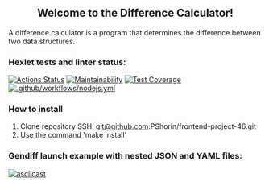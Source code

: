 <h2 align="center">Welcome to the Difference Calculator!</h2> 
A difference calculator is a program that determines the difference between two data structures.

### Hexlet tests and linter status:
[![Actions Status](https://github.com/PShorin/frontend-project-46/workflows/hexlet-check/badge.svg)](https://github.com/PShorin/frontend-project-46/actions)
[![Maintainability](https://api.codeclimate.com/v1/badges/dcdeac6a1d337ee0c25a/maintainability)](https://codeclimate.com/github/PShorin/frontend-project-46/maintainability)
[![Test Coverage](https://api.codeclimate.com/v1/badges/dcdeac6a1d337ee0c25a/test_coverage)](https://codeclimate.com/github/PShorin/frontend-project-46/test_coverage)
[![.github/workflows/nodejs.yml](https://github.com/PShorin/frontend-project-46/actions/workflows/nodejs.yml/badge.svg)](https://github.com/PShorin/frontend-project-46/actions/workflows/nodejs.yml)

### How to install
  1. Clone repository SSH: git@github.com:PShorin/frontend-project-46.git
  2. Use the command 'make install'

### Gendiff launch example with nested JSON and YAML files:
[![asciicast](https://asciinema.org/a/7nya6x2CPyhFAVCEr4NuqYctt.svg)](https://asciinema.org/a/7nya6x2CPyhFAVCEr4NuqYctt)